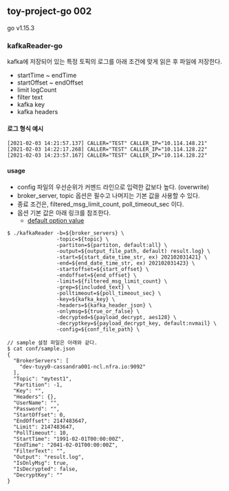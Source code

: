 ## toy-project-go 002
 go v1.15.3

### kafkaReader-go
 kafka에 저장되어 있는 특정 토픽의 로그를 아래 조건에 맞게 읽은 후 파일에 저장한다.
 
* startTime ~ endTime
* startOffset ~ endOffset
* limit logCount
* filter text
* kafka key
* kafka headers

#### 로그 형식 예시
```
[2021-02-03 14:21:57.137] CALLER="TEST" CALLER_IP="10.114.148.21"
[2021-02-03 14:22:17.268] CALLER="TEST" CALLER_IP="10.114.128.22"
[2021-02-03 14:23:57.167] CALLER="TEST" CALLER_IP="10.114.128.22"
```

#### usage
* config 파일의 우선순위가 커멘드 라인으로 입력한 값보다 높다. (overwrite)
* broker_server, topic 옵션은 필수고 나머지는 기본 값을 사용할 수 있다.
* 종료 조건은, filtered_msg_limit_count, poll_timeout_sec 이다.
* 옵션 기본 값은 아래 링크를 참조한다.
    * [default option value](https://github.com/tuyy/kafkaReader-go/blob/master/pkg/cmd/args.go#L40-L56)
 
 

```
$ ./kafkaReader -b=${broker_servers} \
                -topic=${topic} \
                -partiton=${partiton, default:all} \
                -output=${output_file_path, default) result.log} \
                -start=${start_date_time_str, ex) 202102031421} \
                -end=${end_date_time_str, ex) 202102031423} \
                -startoffset=${start_offset} \
                -endoffset=${end_offset} \
                -limit=${filtered_msg_limit_count} \
                -grep=${included_text} \
                -polltimeout=${poll_timeout_sec} \
                -key=${kafka_key} \
                -headers=${kafka_header_json} \
                -onlymsg=${true_or_false} \
                -decrypted=${payload_decrypt, aes128} \
                -decryptkey=${payload_decrypt_key, default:nvmail} \
                -config=${conf_file_path} \

// sample 설정 파일은 아래와 같다.
$ cat conf/sample.json
{
  "BrokerServers": [
    "dev-tuyy0-cassandra001-ncl.nfra.io:9092"
  ],
  "Topic": "mytest1",
  "Partition": -1,
  "Key": "",
  "Headers": {},
  "UserName": "",
  "Password": "",
  "StartOffset": 0,
  "EndOffset": 2147483647,
  "Limit": 2147483647,
  "PollTimeout": 10,
  "StartTime": "1991-02-01T00:00:00Z",
  "EndTime": "2041-02-01T00:00:00Z",
  "FilterText": "",
  "Output": "result.log",
  "IsOnlyMsg": true,
  "IsDecrypted": false,
  "DecryptKey": ""
}
```
